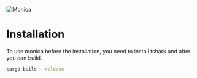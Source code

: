 ![Monica](https://github.com/user-attachments/assets/35c40f69-afe7-4955-a07f-e635e6ed4ab8)

# Installation
To use monica before the installation, you need to install tshark and after you can build.

````bash
cargo build --release
````